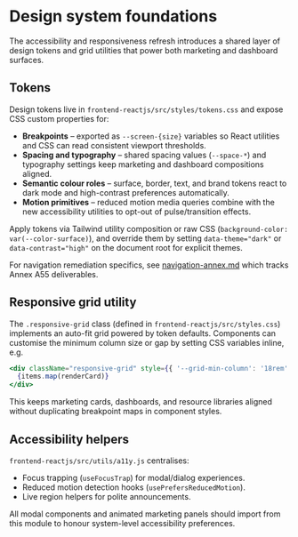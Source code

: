 # Design system foundations

The accessibility and responsiveness refresh introduces a shared layer of design tokens and grid utilities that power both marketing and dashboard surfaces.

## Tokens

Design tokens live in `frontend-reactjs/src/styles/tokens.css` and expose CSS custom properties for:

- **Breakpoints** – exported as `--screen-{size}` variables so React utilities and CSS can read consistent viewport thresholds.
- **Spacing and typography** – shared spacing values (`--space-*`) and typography settings keep marketing and dashboard compositions aligned.
- **Semantic colour roles** – surface, border, text, and brand tokens react to dark mode and high-contrast preferences automatically.
- **Motion primitives** – reduced motion media queries combine with the new accessibility utilities to opt-out of pulse/transition effects.

Apply tokens via Tailwind utility composition or raw CSS (`background-color: var(--color-surface)`), and override them by setting `data-theme="dark"` or `data-contrast="high"` on the document root for explicit themes.

For navigation remediation specifics, see [navigation-annex.md](navigation-annex.md) which tracks Annex A55 deliverables.

## Responsive grid utility

The `.responsive-grid` class (defined in `frontend-reactjs/src/styles.css`) implements an auto-fit grid powered by token defaults. Components can customise the minimum column size or gap by setting CSS variables inline, e.g.

```jsx
<div className="responsive-grid" style={{ '--grid-min-column': '18rem' }}>
  {items.map(renderCard)}
</div>
```

This keeps marketing cards, dashboards, and resource libraries aligned without duplicating breakpoint maps in component styles.

## Accessibility helpers

`frontend-reactjs/src/utils/a11y.js` centralises:

- Focus trapping (`useFocusTrap`) for modal/dialog experiences.
- Reduced motion detection hooks (`usePrefersReducedMotion`).
- Live region helpers for polite announcements.

All modal components and animated marketing panels should import from this module to honour system-level accessibility preferences.
